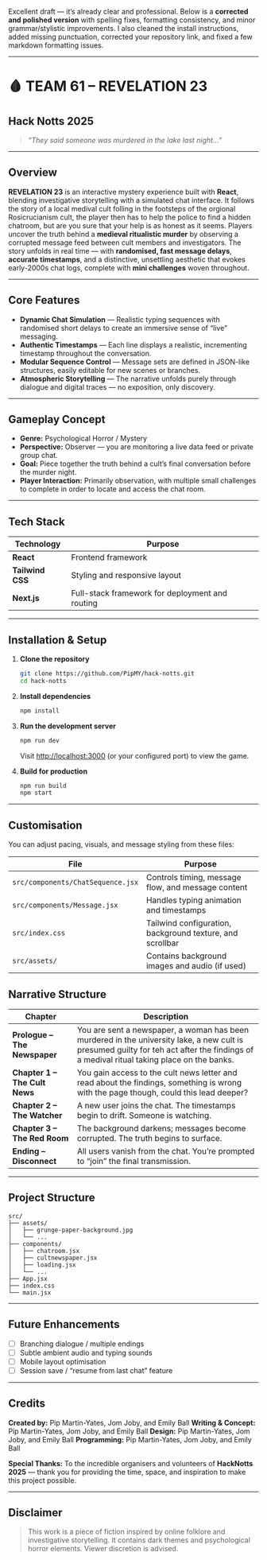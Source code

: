 Excellent draft — it’s already clear and professional.
Below is a **corrected and polished version** with spelling fixes, formatting consistency, and minor grammar/stylistic improvements.
I also cleaned the install instructions, added missing punctuation, corrected your repository link, and fixed a few markdown formatting issues.

---

# 🩸 TEAM 61 – REVELATION 23

## Hack Notts 2025

> *“They said someone was murdered in the lake last night…”*

---

## Overview

**REVELATION 23** is an interactive mystery experience built with **React**, blending investigative storytelling with a simulated chat interface. It follows the story of a local medival cult folling in the footsteps of the orgional Rosicrucianism cult, the player then has to help the police to find a hidden chatroom, but are you sure that your help is as honest as it seems.
Players uncover the truth behind a **medieval ritualistic murder** by observing a corrupted message feed between cult members and investigators.
The story unfolds in real time — with **randomised, fast message delays**, **accurate timestamps**, and a distinctive, unsettling aesthetic that evokes early-2000s chat logs, complete with **mini challenges** woven throughout.

---

## Core Features

* **Dynamic Chat Simulation** — Realistic typing sequences with randomised short delays to create an immersive sense of “live” messaging.
* **Authentic Timestamps** — Each line displays a realistic, incrementing timestamp throughout the conversation.
* **Modular Sequence Control** — Message sets are defined in JSON-like structures, easily editable for new scenes or branches.
* **Atmospheric Storytelling** — The narrative unfolds purely through dialogue and digital traces — no exposition, only discovery.

---

## Gameplay Concept

* **Genre:** Psychological Horror / Mystery
* **Perspective:** Observer — you are monitoring a live data feed or private group chat.
* **Goal:** Piece together the truth behind a cult’s final conversation before the murder night.
* **Player Interaction:** Primarily observation, with multiple small challenges to complete in order to locate and access the chat room.

---

## Tech Stack

| Technology       | Purpose                                         |
| ---------------- | ----------------------------------------------- |
| **React**        | Frontend framework                              |
| **Tailwind CSS** | Styling and responsive layout                   |
| **Next.js**      | Full-stack framework for deployment and routing |

---

## Installation & Setup

1. **Clone the repository**

   ```bash
   git clone https://github.com/PipMY/hack-notts.git
   cd hack-notts
   ```

2. **Install dependencies**

   ```bash
   npm install
   ```

3. **Run the development server**

   ```bash
   npm run dev
   ```

   Visit [http://localhost:3000](http://localhost:3000) (or your configured port) to view the game.

4. **Build for production**

   ```bash
   npm run build
   npm start
   ```

---

## Customisation

You can adjust pacing, visuals, and message styling from these files:

| File                              | Purpose                                                   |
| --------------------------------- | --------------------------------------------------------- |
| `src/components/ChatSequence.jsx` | Controls timing, message flow, and message content        |
| `src/components/Message.jsx`      | Handles typing animation and timestamps                   |
| `src/index.css`                   | Tailwind configuration, background texture, and scrollbar |
| `src/assets/`                     | Contains background images and audio (if used)            |

## Narrative Structure

| Chapter                       | Description                                                                              |
| ----------------------------- | ---------------------------------------------------------------------------------------- |
| **Prologue – The Newspaper**  | You are sent a  newspaper, a woman has been murdered in the university lake, a new cult is presumed guilty for teh act after the findings of a medival ritual taking place on the banks.|
| **Chapter 1 – The Cult News** | You gain access to the cult news letter and read about the findings, something is wrong with the page though, could this lead deeper? |
| **Chapter 2 – The Watcher**   | A new user joins the chat. The timestamps begin to drift. Someone is watching.           |
| **Chapter 3 – The Red Room**  | The background darkens; messages become corrupted. The truth begins to surface.          |
| **Ending – Disconnect**       | All users vanish from the chat. You’re prompted to “join” the final transmission.        |

---

## Project Structure

```
src/
├── assets/
│   ├── grunge-paper-background.jpg
│   └── ...
├── components/
│   ├── chatroom.jsx
│   ├── cultnewspaper.jsx
│   ├── loading.jsx
│   └── ...
├── App.jsx
├── index.css
└── main.jsx
```

---

## Future Enhancements

* [ ] Branching dialogue / multiple endings
* [ ] Subtle ambient audio and typing sounds
* [ ] Mobile layout optimisation
* [ ] Session save / “resume from last chat” feature

---

## Credits

**Created by:** Pip Martin-Yates, Jom Joby, and Emily Ball
**Writing & Concept:** Pip Martin-Yates, Jom Joby, and Emily Ball
**Design:** Pip Martin-Yates, Jom Joby, and Emily Ball
**Programming:** Pip Martin-Yates, Jom Joby, and Emily Ball

**Special Thanks:**
To the incredible organisers and volunteers of **HackNotts 2025** — thank you for providing the time, space, and inspiration to make this project possible.

---

## Disclaimer

> This work is a piece of fiction inspired by online folklore and investigative storytelling.
> It contains dark themes and psychological horror elements.
> Viewer discretion is advised.

